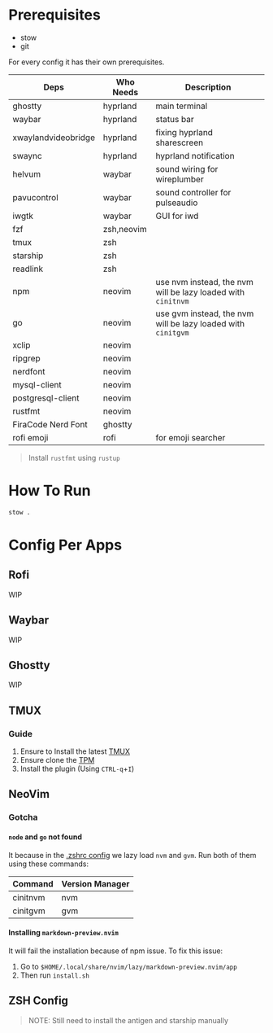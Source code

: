 # Prerequisites

- stow
- git

For every config it has their own prerequisites.

| Deps                | Who Needs  | Description                                                  |
| ------------------- | ---------- | ------------------------------------------------------------ |
| ghostty             | hyprland   | main terminal                                                |
| waybar              | hyprland   | status bar                                                   |
| xwaylandvideobridge | hyprland   | fixing hyprland sharescreen                                  |
| swaync              | hyprland   | hyprland notification                                        |
| helvum              | waybar     | sound wiring for wireplumber                                 |
| pavucontrol         | waybar     | sound controller for pulseaudio                              |
| iwgtk               | waybar     | GUI for iwd                                                  |
| fzf                 | zsh,neovim |                                                              |
| tmux                | zsh        |                                                              |
| starship            | zsh        |                                                              |
| readlink            | zsh        |                                                              |
| npm                 | neovim     | use nvm instead, the nvm will be lazy loaded with `cinitnvm` |
| go                  | neovim     | use gvm instead, the nvm will be lazy loaded with `cinitgvm` |
| xclip               | neovim     |                                                              |
| ripgrep             | neovim     |                                                              |
| nerdfont            | neovim     |                                                              |
| mysql-client        | neovim     |                                                              |
| postgresql-client   | neovim     |                                                              |
| rustfmt             | neovim     |                                                              |
| FiraCode Nerd Font  | ghostty    |                                                              |
| rofi emoji          | rofi       | for emoji searcher                                           |

> Install `rustfmt` using `rustup`

# How To Run

```bash
stow .
```

# Config Per Apps

## Rofi

WIP

## Waybar

WIP

## Ghostty

WIP

## TMUX

### Guide

1. Ensure to Install the latest [TMUX](https://github.com/tmux/tmux/wiki/Installing)
1. Ensure clone the [TPM](https://github.com/tmux-plugins/tpm?tab=readme-ov-file#installation)
1. Install the plugin (Using `CTRL-q`+`I`)

## NeoVim

### Gotcha

#### `node` and `go` not found

It because in the [.zshrc config](#zsh-config) we lazy load `nvm` and `gvm`. Run both of them using these commands:

| Command  | Version Manager |
| -------- | --------------- |
| cinitnvm | nvm             |
| cinitgvm | gvm             |

#### Installing `markdown-preview.nvim`

It will fail the installation because of npm issue. To fix this issue:

1. Go to `$HOME/.local/share/nvim/lazy/markdown-preview.nvim/app`
1. Then run `install.sh`

## ZSH Config

> NOTE:
> Still need to install the antigen and starship manually
